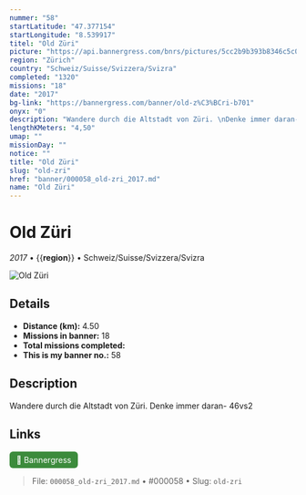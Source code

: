 ```yaml
---
nummer: "58"
startLatitude: "47.377154"
startLongitude: "8.539917"
titel: "Old Züri"
picture: "https://api.bannergress.com/bnrs/pictures/5cc2b9b393b8346c5c05546085c29585"
region: "Zürich"
country: "Schweiz/Suisse/Svizzera/Svizra"
completed: "1320"
missions: "18"
date: "2017"
bg-link: "https://bannergress.com/banner/old-z%C3%BCri-b701"
onyx: "0"
description: "Wandere durch die Altstadt von Züri. \nDenke immer daran- 46vs2"
lengthKMeters: "4,50"
umap: ""
missionDay: ""
notice: ""
title: "Old Züri"
slug: "old-zri"
href: "banner/000058_old-zri_2017.md"
name: "Old Züri"
---
```

# Old Züri

*2017* • {{__region__}} • Schweiz/Suisse/Svizzera/Svizra

![Old Züri](https://api.bannergress.com/bnrs/pictures/5cc2b9b393b8346c5c05546085c29585)



## Details
- **Distance (km):** 4.50
- **Missions in banner:** 18
- **Total missions completed:** 
- **This is my banner no.:** 58



## Description
Wandere durch die Altstadt von Züri. 
Denke immer daran- 46vs2



## Links
<a href="https://bannergress.com/banner/old-z%C3%BCri-b701" target="_blank" style="display:inline-block;margin-right:8px;padding:6px 12px;background:#3c8b3c;color:#fff;text-decoration:none;border-radius:6px;">🔗 Bannergress</a>



> File: `000058_old-zri_2017.md` • #000058 • Slug: `old-zri`

